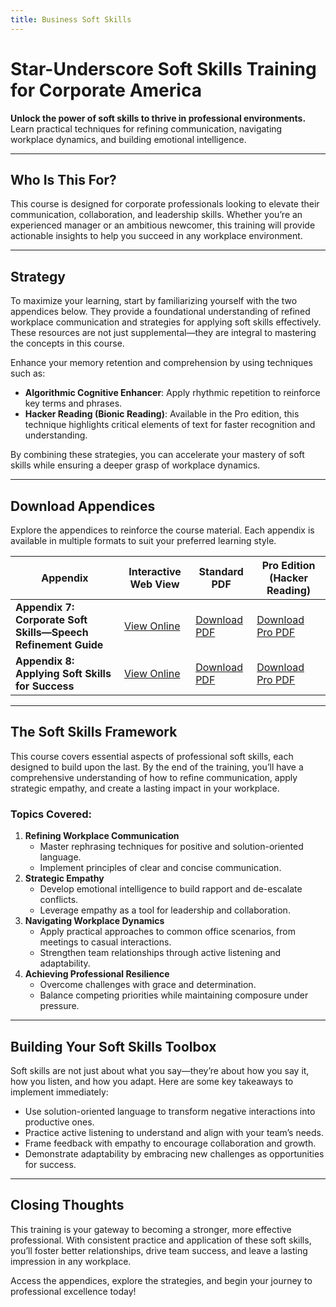 ```yaml
---
title: Business Soft Skills
---
```


# Star-Underscore Soft Skills Training for Corporate America

**Unlock the power of soft skills to thrive in professional environments.** Learn practical techniques for refining communication, navigating workplace dynamics, and building emotional intelligence.

---

## Who Is This For?

This course is designed for corporate professionals looking to elevate their communication, collaboration, and leadership skills. Whether you’re an experienced manager or an ambitious newcomer, this training will provide actionable insights to help you succeed in any workplace environment.

---

## Strategy

To maximize your learning, start by familiarizing yourself with the two appendices below. They provide a foundational understanding of refined workplace communication and strategies for applying soft skills effectively. These resources are not just supplemental—they are integral to mastering the concepts in this course.

Enhance your memory retention and comprehension by using techniques such as:
- **Algorithmic Cognitive Enhancer**: Apply rhythmic repetition to reinforce key terms and phrases.
- **Hacker Reading (Bionic Reading)**: Available in the Pro edition, this technique highlights critical elements of text for faster recognition and understanding.

By combining these strategies, you can accelerate your mastery of soft skills while ensuring a deeper grasp of workplace dynamics.

---

## Download Appendices

Explore the appendices to reinforce the course material. Each appendix is available in multiple formats to suit your preferred learning style.

| Appendix                                  | Interactive Web View                                      | Standard PDF                                                                                      | Pro Edition (Hacker Reading) |
|-------------------------------------------|----------------------------------------------------------|---------------------------------------------------------------------------------------------------|-------------------------------|
| **Appendix 7: Corporate Soft Skills—Speech Refinement Guide** | [View Online](../appendice/website/appendix_7_soft_skills_development) | [Download PDF](../appendice/pdf/Standard%20-%20Appendix%207%20Soft%20Skills%20Development.pdf)   | [Download Pro PDF](../pro)   |
| **Appendix 8: Applying Soft Skills for Success**            | [View Online](../appendice/website/appendix_8_applying_soft_skills_for_success) | [Download PDF](../appendice/pdf/Standard%20-%20Appendix%208%20Applying%20Soft%20Skills%20for%20Success.pdf) | [Download Pro PDF](../pro)   |

---

## The Soft Skills Framework

This course covers essential aspects of professional soft skills, each designed to build upon the last. By the end of the training, you’ll have a comprehensive understanding of how to refine communication, apply strategic empathy, and create a lasting impact in your workplace.

### Topics Covered:
1. **Refining Workplace Communication**
   - Master rephrasing techniques for positive and solution-oriented language.
   - Implement principles of clear and concise communication.
2. **Strategic Empathy**
   - Develop emotional intelligence to build rapport and de-escalate conflicts.
   - Leverage empathy as a tool for leadership and collaboration.
3. **Navigating Workplace Dynamics**
   - Apply practical approaches to common office scenarios, from meetings to casual interactions.
   - Strengthen team relationships through active listening and adaptability.
4. **Achieving Professional Resilience**
   - Overcome challenges with grace and determination.
   - Balance competing priorities while maintaining composure under pressure.

---

## Building Your Soft Skills Toolbox

Soft skills are not just about what you say—they’re about how you say it, how you listen, and how you adapt. Here are some key takeaways to implement immediately:
- Use solution-oriented language to transform negative interactions into productive ones.
- Practice active listening to understand and align with your team’s needs.
- Frame feedback with empathy to encourage collaboration and growth.
- Demonstrate adaptability by embracing new challenges as opportunities for success.

---

## Closing Thoughts

This training is your gateway to becoming a stronger, more effective professional. With consistent practice and application of these soft skills, you’ll foster better relationships, drive team success, and leave a lasting impression in any workplace.

Access the appendices, explore the strategies, and begin your journey to professional excellence today!
